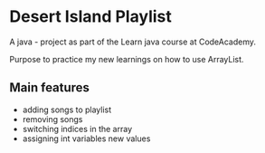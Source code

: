 # Desert Island Playlist
A java - project as part of the Learn java course at CodeAcademy.

Purpose to practice my new learnings on how to use ArrayList.

## Main features
- adding songs to playlist
- removing songs
- switching indices in the array
- assigning int variables new values
